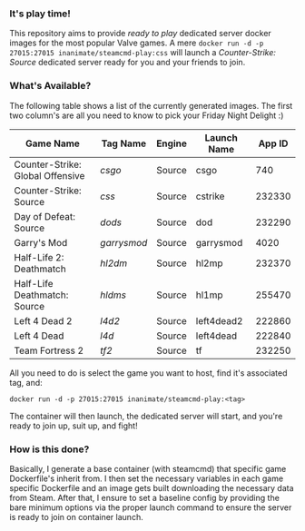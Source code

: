 
### It's play time!

This repository aims to provide *ready to play* dedicated server docker images for the most popular Valve games.
A mere `docker run -d -p 27015:27015 inanimate/steamcmd-play:css` will launch a *Counter-Strike: Source* dedicated server ready for you and your friends to join.

### What's Available?

The following table shows a list of the currently generated images. The first two column's are all you need to know to pick your Friday Night Delight :)

| Game Name                        | Tag Name  | Engine | Launch Name | App ID |
|----------------------------------|-----------|--------|-------------|--------|
| Counter-Strike: Global Offensive | *csgo*      | Source | csgo        | 740    |
| Counter-Strike: Source           | *css*       | Source | cstrike     | 232330 |
| Day of Defeat: Source            | *dods*      | Source | dod         | 232290 |
| Garry's Mod                      | *garrysmod* | Source | garrysmod   | 4020   |
| Half-Life 2: Deathmatch          | *hl2dm*     | Source | hl2mp       | 232370 |
| Half-Life Deathmatch: Source     | *hldms*     | Source | hl1mp       | 255470 |
| Left 4 Dead 2                    | *l4d2*      | Source | left4dead2  | 222860 |
| Left 4 Dead                      | *l4d*       | Source | left4dead   | 222840 |
| Team Fortress 2                  | *tf2*       | Source | tf          | 232250 |

All you need to do is select the game you want to host, find it's associated tag, and: 

```
docker run -d -p 27015:27015 inanimate/steamcmd-play:<tag>
```

The container will then launch, the dedicated server will start, and you're ready to join up, suit up, and fight!


### How is this done?

Basically, I generate a base container (with steamcmd) that specific game Dockerfile's inherit from. I then set the necessary variables in each game specific Dockerfile and an image gets built downloading the necessary data from Steam.
After that, I ensure to set a baseline config by providing the bare minimum options via the proper launch command to ensure the server is ready to join on container launch.
